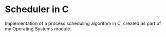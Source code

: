 # Scheduler in C
Implementation of a process scheduling algorithm in C, created as part of my Operating Systems module.
